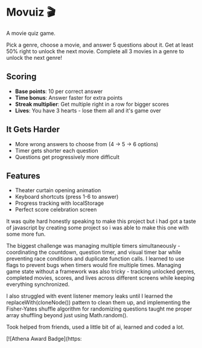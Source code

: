 # Movuiz 🎬

A movie quiz game.

Pick a genre, choose a movie, and answer 5 questions about it. Get at least 50% right to unlock the next movie. Complete all 3 movies in a genre to unlock the next genre!

## Scoring

- **Base points**: 10 per correct answer
- **Time bonus**: Answer faster for extra points
- **Streak multiplier**: Get multiple right in a row for bigger scores
- **Lives**: You have 3 hearts - lose them all and it's game over

## It Gets Harder

- More wrong answers to choose from (4 → 5 → 6 options)
- Timer gets shorter each question
- Questions get progressively more difficult

## Features

- Theater curtain opening animation
- Keyboard shortcuts (press 1-6 to answer)
- Progress tracking with localStorage
- Perfect score celebration screen

It was quite hard honestly speaking to make this project but i had got a taste of javascript by creating some project so i was able to make this one with some more fun. 

The biggest challenge was managing multiple timers simultaneously - coordinating the countdown, question timer, and visual timer bar while preventing race conditions and duplicate function calls. I learned to use flags to prevent bugs when timers would fire multiple times. Managing game state without a framework was also tricky - tracking unlocked genres, completed movies, scores, and lives across different screens while keeping everything synchronized. 

I also struggled with event listener memory leaks until I learned the replaceWith(cloneNode()) pattern to clean them up, and implementing the Fisher-Yates shuffle algorithm for randomizing questions taught me proper array shuffling beyond just using Math.random().

Took helped from friends, used a little bit of ai, learned and coded a lot.

[![Athena Award Badge](https:
